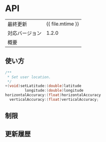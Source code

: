 # API

|                |                  |
|:---------------|:-----------------|
| 最終更新       | {{ file.mtime }} |
| 対応バージョン | 1.2.0            |
| 概要           |                  |

## 使い方

```objectivec
/**
 * Set user location.
 */
+(void)setLatitude:(double)latitude
         longitude:(double)longitude
horizontalAccuracy:(float)horizontalAccuracy
  verticalAccuracy:(float)verticalAccuracy;
```

## 制限

## 更新履歴
